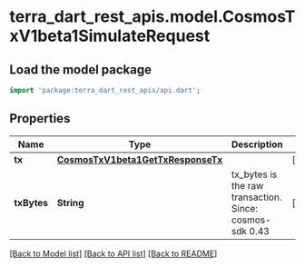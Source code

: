 # terra_dart_rest_apis.model.CosmosTxV1beta1SimulateRequest

## Load the model package
```dart
import 'package:terra_dart_rest_apis/api.dart';
```

## Properties
Name | Type | Description | Notes
------------ | ------------- | ------------- | -------------
**tx** | [**CosmosTxV1beta1GetTxResponseTx**](CosmosTxV1beta1GetTxResponseTx.md) |  | [optional] 
**txBytes** | **String** | tx_bytes is the raw transaction.  Since: cosmos-sdk 0.43 | [optional] 

[[Back to Model list]](../README.md#documentation-for-models) [[Back to API list]](../README.md#documentation-for-api-endpoints) [[Back to README]](../README.md)


